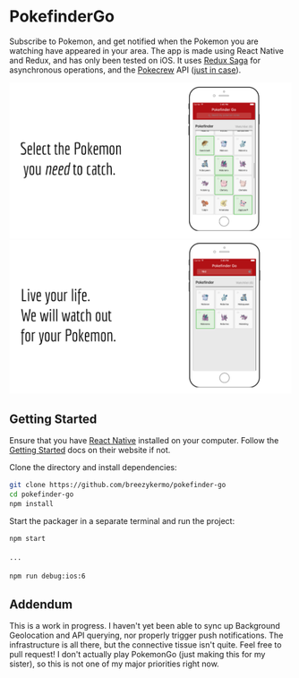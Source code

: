 # PokefinderGo

Subscribe to Pokemon, and get notified when the Pokemon you are watching have appeared in your area. The app is made using React Native and Redux, and has only been tested on iOS. It uses [Redux Saga](https://github.com/yelouafi/redux-saga) for asynchronous operations, and the [Pokecrew](https://www.pokecrew.com/) API ([just in case](https://fevgames.net/walking-a-dangerous-line-pokemon-go-and-unofficial-api-projects/)).

![Pokemon Pic 1](/assets/screen1.png)
![Pokemon Pic 2](/assets/screen2.png)

## Getting Started

Ensure that you have [React Native](https://facebook.github.io/react-native/) installed on your computer. Follow the [Getting Started](https://facebook.github.io/react-native/docs/getting-started.html#content) docs on their website if not.

Clone the directory and install dependencies:
```bash
git clone https://github.com/breezykermo/pokefinder-go
cd pokefinder-go
npm install
```
Start the packager in a separate terminal and run the project:
```bash
npm start

...

npm run debug:ios:6
```

## Addendum

This is a work in progress. I haven't yet been able to sync up Background Geolocation and API querying, nor properly trigger push notifications. The infrastructure is all there, but the connective tissue isn't quite. Feel free to pull request! I don't actually play PokemonGo (just making this for my sister), so this is not one of my major priorities right now.